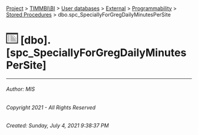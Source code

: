 #### 

[Project](../../../../../index.md) > [TIMMBI\\BI](../../../../index.md) > [User databases](../../../index.md) > [External](../../index.md) > [Programmability](../index.md) > [Stored Procedures](Stored_Procedures.md) > dbo.spc_SpeciallyForGregDailyMinutesPerSite

# ![Stored Procedures](../../../../../Images/StoredProcedure32.png) [dbo].[spc_SpeciallyForGregDailyMinutesPerSite]

---

###### Author:  MIS

###### Copyright 2021 - All Rights Reserved

###### Created: Sunday, July 4, 2021 9:38:37 PM

